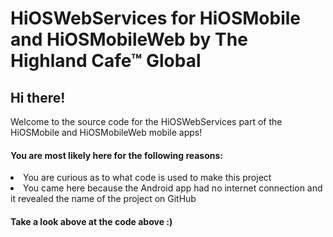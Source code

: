 # HiOSWebServices for HiOSMobile and HiOSMobileWeb by The Highland Cafe™ Global

<h2>Hi there!</h2>
Welcome to the source code for the HiOSWebServices part of the HiOSMobile and HiOSMobileWeb mobile apps!
<h4>You are most likely here for the following reasons:</h4>
<li>You are curious as to what code is used to make this project</li>
<li>You came here because the Android app had no internet connection and it revealed the name of the project on GitHub</li>
<h4>Take a look above at the code above :)</h4>
